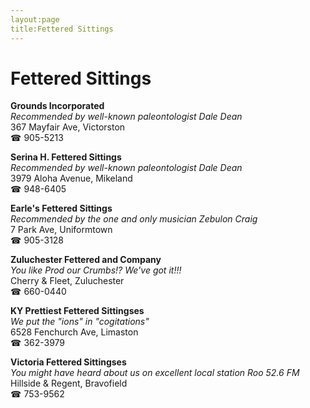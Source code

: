 ```yaml
---
layout:page
title:Fettered Sittings
---
```

# Fettered Sittings

**Grounds Incorporated**  
_Recommended by well-known paleontologist Dale Dean_  
367 Mayfair Ave, Victorston  
☎ 905-5213



**Serina H. Fettered Sittings**  
_Recommended by well-known paleontologist Dale Dean_  
3979 Aloha Avenue, Mikeland  
☎ 948-6405



**Earle's Fettered Sittings**  
_Recommended by the one and only musician Zebulon Craig_  
7 Park Ave, Uniformtown  
☎ 905-3128



**Zuluchester Fettered and Company**  
_You like Prod our Crumbs!? We've got it!!!_  
Cherry & Fleet, Zuluchester  
☎ 660-0440



**KY Prettiest Fettered Sittingses**  
_We put the "ions" in "cogitations"_  
6528 Fenchurch Ave, Limaston  
☎ 362-3979



**Victoria Fettered Sittingses**  
_You might have heard about us on excellent local station Roo 52.6 FM_  
Hillside & Regent, Bravofield  
☎ 753-9562



